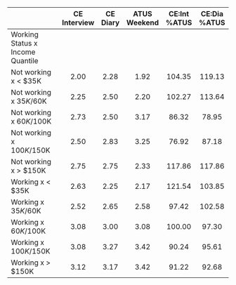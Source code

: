 
|                      | CE<br>Interview |  CE<br>Diary | ATUS<br>Weekend | CE:Int<br>%ATUS | CE:Dia<br>%ATUS |
| -------------------- | :----------: | :----------: | :----------: | :----------: | :----------: |
| Working Status x Income Quantile |              |              |              |              |              |
| Not working x     < $35K |         2.00 |         2.28 |         1.92 |       104.35 |       119.13 |
| Not working x  $35K/$60K |         2.25 |         2.50 |         2.20 |       102.27 |       113.64 |
| Not working x  $60K/$100K |         2.73 |         2.50 |         3.17 |        86.32 |        78.95 |
| Not working x $100K/$150K |         2.50 |         2.83 |         3.25 |        76.92 |        87.18 |
| Not working x     > $150K |         2.75 |         2.75 |         2.33 |       117.86 |       117.86 |
| Working x     < $35K |         2.63 |         2.25 |         2.17 |       121.54 |       103.85 |
| Working x  $35K/$60K |         2.52 |         2.65 |         2.58 |        97.42 |       102.58 |
| Working x  $60K/$100K |         3.08 |         3.00 |         3.08 |       100.00 |        97.30 |
| Working x $100K/$150K |         3.08 |         3.27 |         3.42 |        90.24 |        95.61 |
| Working x     > $150K |         3.12 |         3.17 |         3.42 |        91.22 |        92.68 |

